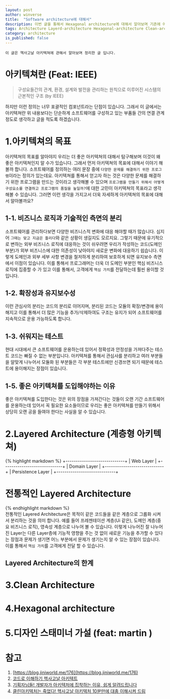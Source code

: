```yaml
---
layout: post
author: winverse
title:  "Software architecture에 대해서"
description: 이번 글을 통해서 Hexagonal architecture에 대해서 알아보며 기존에 어떤 문제점이 있었는지 그리고 어떤 문제를 해결하였는지 왜 Hexagonal architecture가 필요한지에 대해서 알아보겠습니다.
tags: Architecture Layerd-architecture Hexagonal-architecture Clean-architecture 
category: architecture
is_published: false
---
```


`이 글은 헥사고날 아키텍쳐에 관해서 알아보며 정리한 글 입니다.`

# 아키텍쳐란 (Feat: IEEE)
> 구성요들간의 관계, 환경, 설계와 발전을 관리하는 원칙으로 이루어진 시스템의 근본적인 구조 (by IEEE)

하지만 이런 정의는 너무 포괄적인 컴포넌트라는 단점이 있습니다. 그래서 이 글에서는 아키텍쳐란 위 내용보다는 단순하게 소프트웨어를 구성하고 있는 부품들 간의 연결 관계정도로 생각하고 글을 적도록 하겠습니다.

# 1.아키텍쳐의 목표
아키텍쳐의 목표를 알아야지 우리는 더 좋은 아키텍쳐의 대해서 탐구해보며 이것이 왜 좋은 아키텍쳐인지 알 수가 있습니다. 그래서 먼저 아키텍쳐의 목표에 대해서 이야기 해볼까 합니다. 소프트웨어를 정의하는 여러 문장 중에 `다양한 문제를 해결하기 위한 프로그램`이라는 정의가 있는데요. 아키텍쳐를 통해서 얻고자 하는 것은 다양한 문제를 해결하기 위한 프로그램을 만드는 것이라고 생각해볼 수 있으며 `프로그램을 만들기 위해서 어떻게 구성요소를 연결하고 프로그램의 품질을 높일까?`에 대한 고민이 아키텍쳐의 목표라고 생각해볼 수 있습니다. 그러면 이런 생각을 가지고서 더욱 자세하게 아키텍쳐의 목표에 대해서 알아볼까요?

## 1-1. 비즈니스 로직과 기술적인 측면의 분리
소프트웨어를 관리하다보면 다양한 비즈니스적 변화에 대응 해야할 때가 많습니다. 심지어 `그때는 맞고 지금은 틀리다`와 같은 상황이 생길지도 모르지요. 그렇기 때문에 유기적으로 변하는 외부 비즈니스 로직에 대응하는 것이 쉬우려면 우리가 작성하는 코드(도메인 부분)가 외부 비즈니스에 대한 의존성이 낮아야지 새로운 변화에 대응하기 쉽습니다. 이렇게 도메인과 외부 세부 사항 변경을 철저하게 분리하여 보호하게 되면 유지보수 측면에서 이점이 있습니다. 이를 통해서 프로그래머는 더욱 더 도메인 부분인 핵심 비즈니스 로직에 집중할 수 가 있고 이를 통해서, 고객에게 `핵심 가치`를 전달하는데 훨씬 용이할 것 입니다.

## 1-2. 확장성과 유지보수성
이런 관심사의 분리는 코드의 분리로 이어지며, 분리된 코드는 모듈의 확장/변경에 용이해지고 이를 통해서 더 많은 기능을 추가/삭제하여도 구조는 유지가 되어 소프트웨어를 지속적으로 운용 가능하도록 합니다.

## 1-3. 쉬워지는 테스트
현대 시대에서 큰 소프트웨어를 운용하는데 있어서 정확성과 안정성을 가져다주는 테스트 코드는 빠질 수 없는 부분입니다. 아키텍쳐를 통해서 관심사를 분리하고 여러 부분들을 알맞게 나누어서 모듈화 된 부분들은 각 부분 테스트에만 신경쓰면 되기 때문에 테스트에 용이해지는 장점이 있습니다.

## 1-5. 좋은 아키텍쳐를 도입해야하는 이유
좋은 아키텍쳐를 도입한다는 것은 위의 장점을 가져간다는 것들이 오랜 기간 소프트웨어를 운용하는데 있어서 꼭 필요한 요소들이므로 우리는 좋은 아키텍쳐를 만들기 위해서 상당히 오랜 공을 들여야 한다는 사실을 알 수 있습니다. 

# 2.Layered Architecture (계층형 아키텍쳐)
{% highlight markdown %}
+-----------------------------+
|         Web Layer           |
+-----------------------------+
|         Domain Layer        |
+-----------------------------+
|       Persistence Layer     |
+-----------------------------+
# 전통적인 Layered Architecture
{% endhighlight markdown %}  
전통적인 Layered Architecture은 목적이 같은 코드들을 같은 계층으로 그룹화 시켜서 분리하는 것을 의미 합니다. 예를 들어 프레젠테이션 계층(Ui 같은), 도메인 계층(중요 비즈니스 로직), 영속성 계층으로 나누어 볼 수 있습니다. 이렇게 나누어진 잘 나누어진 Layer는 다른 Layer층에 기능적 영향을 주는 것 없이 새로운 기능을 추가할 수 있다는 장점과 문제가 생기면 어느 부분에서 문제가 생기는지 알 수 있는 장점이 있습니다. 이를 통해서 `핵심 가치`를 고객에게 전달 할 수 있습니다.

## Layered Architecture의 한계

# 3.Clean Architecture

# 4.Hexagonal architecture

# 5.디자인 스태미너 가설 (feat: martin )

# 참고
1. [https://blog.jiniworld.me/176](https://blog.jiniworld.me/176)
2. [코드로 이해하기 헥사고날 아키텍트](https://happy-coding-day.tistory.com/entry/%ED%97%A5%EC%82%AC%EA%B3%A0%EB%82%A0-%EC%95%84%ED%82%A4%ED%85%8D%EC%B2%98Hexagonal-Architecture-%EC%BD%94%EB%93%9C%EB%A1%9C-%EC%9D%B4%ED%95%B4%ED%95%B4%EB%B3%B4%EA%B8%B0-%EB%AF%B8%EC%99%84%EC%84%B1)
3. [기획자님들! 개발자가 아키텍처에 집착하는 이유, 쉽게 알려드립니다](https://youtu.be/saxHxoUeeSw)
4. [클린아키텍처는 죽었다! 헥사고날 아키텍처 10분만에 대충 이해시켜 드림](https://youtu.be/MKfSLrwLex8)